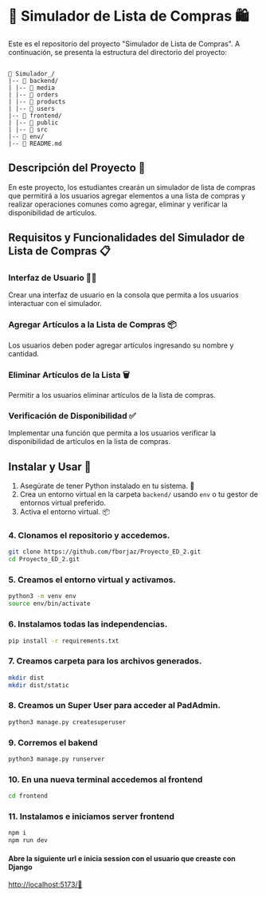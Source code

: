 # 🛒 Simulador de Lista de Compras 🛍

Este es el repositorio del proyecto "Simulador de Lista de Compras". A continuación, se presenta la estructura del directorio del proyecto:

```text

📂 Simulador_/
|-- 📁 backend/
| |-- 📁 media
| |-- 📁 orders
| |-- 📁 products
| |-- 📁 users
|-- 📁 frontend/
| |-- 📁 public
| |-- 📁 src
|-- 📁 env/
|-- 📓 README.md

```


## Descripción del Proyecto 📝

En este proyecto, los estudiantes crearán un simulador de lista de compras que permitirá a los usuarios agregar elementos a una lista de compras y realizar operaciones comunes como agregar, eliminar y verificar la disponibilidad de artículos.

## Requisitos y Funcionalidades del Simulador de Lista de Compras 📋

### Interfaz de Usuario 👩‍💻

Crear una interfaz de usuario en la consola que permita a los usuarios interactuar con el simulador.

### Agregar Artículos a la Lista de Compras 📦

Los usuarios deben poder agregar artículos ingresando su nombre y cantidad.

### Eliminar Artículos de la Lista 🗑️

Permitir a los usuarios eliminar artículos de la lista de compras.

### Verificación de Disponibilidad ✅

Implementar una función que permita a los usuarios verificar la disponibilidad de artículos en la lista de compras.

## Instalar y Usar 🚀

1. Asegúrate de tener Python instalado en tu sistema. 🐍
2. Crea un entorno virtual en la carpeta `backend/` usando `env` o tu gestor de entornos virtual preferido.
3. Activa el entorno virtual. 📦

### 4. Clonamos el repositorio  y accedemos.
```bash
git clone https://github.com/fborjaz/Proyecto_ED_2.git
cd Proyecto_ED_2.git
```

### 5. Creamos el entorno virtual y activamos.
```bash
python3 -m venv env
source env/bin/activate
```

### 6. Instalamos todas las independencias.
```bash
pip install -r requirements.txt
```

### 7. Creamos carpeta para los archivos generados.
```bash
mkdir dist
mkdir dist/static
```

### 8. Creamos un Super User para acceder al PadAdmin.
```bash
python3 manage.py createsuperuser
```

### 9. Corremos el bakend
```bash
python3 manage.py runserver
```

### 10. En una nueva terminal accedemos al frontend
```bash
cd frontend
```
### 11. Instalamos e iniciamos server frontend
```bash
npm i
npm run dev
```

#### Abre la siguiente url e inicia session con el usuario que creaste con Django
<a href="http://localhost:5173/">http://localhost:5173/🌟</a>
